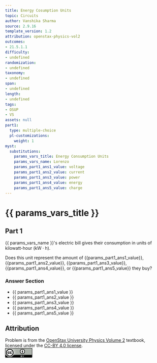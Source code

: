 ```yaml
---
title: Energy Cosumption Units
topic: Circuits
author: Vanshika Sharma
source: 2.9.16
template_version: 1.2
attribution: openstax-physics-vol2
outcomes:
- 21.5.1.1
difficulty:
- undefined
randomization:
- undefined
taxonomy:
- undefined
span:
- undefined
length:
- undefined
tags:
- OSUP
- VS
assets: null
part1:
  type: multiple-choice
  pl-customizations:
    weight: 1
myst:
  substitutions:
    params_vars_title: Energy Consumption Units
    params_vars_name: Lorenzo
    params_part1_ans1_value: voltage
    params_part1_ans2_value: current
    params_part1_ans3_value: power
    params_part1_ans4_value: energy
    params_part1_ans5_value: charge
---
```

# {{ params_vars_title }}

## Part 1

{{ params_vars_name }}'s electric bill gives their consumption in units of kilowatt-hour ($\textrm{kW}\cdot\textrm{h}$).

Does this unit represent the amount of {{params_part1_ans1_value}}, {{params_part1_ans2_value}}, {{params_part1_ans3_value}}, {{params_part1_ans4_value}}, or {{params_part1_ans5_value}} they buy?

### Answer Section

- {{ params_part1_ans1_value }}
- {{ params_part1_ans2_value }}
- {{ params_part1_ans3_value }}
- {{ params_part1_ans4_value }}
- {{ params_part1_ans5_value }}

## Attribution

Problem is from the [OpenStax University Physics Volume 2](https://openstax.org/details/books/university-physics-volume-2) textbook, licensed under the [CC-BY 4.0 license](https://creativecommons.org/licenses/by/4.0/).<br>![Image representing the Creative Commons 4.0 BY license.](https://raw.githubusercontent.com/firasm/bits/master/by.png)